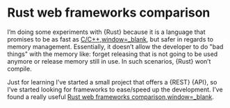 # Rust web frameworks comparison

I’m doing some experiments with {Rust} because it is a language that promises to be as fast as [C/C++,window=_blank](https://en.wikipedia.org/wiki/C%2B%2B), but safer in regards to memory management. Essentially, it doesn’t allow the developer to do "bad things" with the memory like: forget releasing that is not going to be used anymore or release memory still in use. In such scenarios, {Rust} won’t compile.

Just for learning I’ve started a small project that offers a {REST} {API}, so I’ve started looking for frameworks to ease/speed up the development. I’ve found a really useful [Rust web frameworks comparison,window=_blank](https://github.com/flosse/rust-web-framework-comparison).

